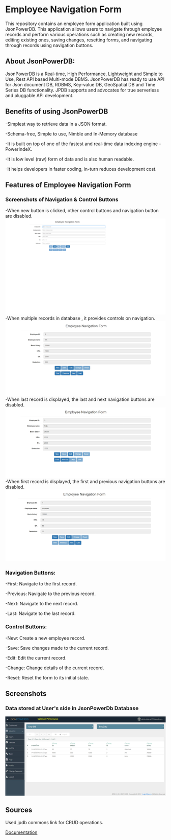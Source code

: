 # Employee Navigation Form

This repository contains an employee form application built using JsonPowerDB. This application allows users to navigate through employee records and perform various operations such as creating new records, editing existing ones, saving changes, resetting forms, and navigating through records using navigation buttons.

## About JsonPowerDB:
JsonPowerDB is a Real-time, High Performance, Lightweight and Simple to Use, Rest API based Multi-mode DBMS. JsonPowerDB has ready to use API for Json document DB, RDBMS, Key-value DB, GeoSpatial DB and Time Series DB functionality. JPDB supports and advocates for true serverless and pluggable API development.

## Benefits of using JsonPowerDB

-Simplest way to retrieve data in a JSON format.

-Schema-free, Simple to use, Nimble and In-Memory database

-It is built on top of one of the fastest and real-time data indexing engine - PowerIndeX.

-It is low level (raw) form of data and is also human readable.

-It helps developers in faster coding, in-turn reduces development cost.

## Features of Employee Navigation Form

### Screenshots of Navigation & Control Buttons

-When new button is clicked, other control buttons and navigation button are disabled.
![Untitled](https://github.com/AKMaster1709/employee-form/blob/main/assets/Untitled.png)
-When multiple records in database , it provides controls on  navigation.
![Screens![Screenshot_14-8-2024_201130_127.0.0.1]](https://github.com/AKMaster1709/employee-form/blob/main/assets/Screenshot_14-8-2024_201130_127.0.0.1.jpeg)
-When last record is displayed, the last and next navigation buttons are disabled.
![Screenshot_14-8-2024_201215_127.0.0.1](https://github.com/AKMaster1709/employee-form/blob/main/assets/Screenshot_14-8-2024_201215_127.0.0.1.jpeg)
-When first record is displayed, the first and previous navigation buttons are disabled.
![Screenshot_14-8-2024_201233_127.0.0.1](https://github.com/AKMaster1709/employee-form/blob/main/assets/Screenshot_14-8-2024_201233_127.0.0.1.jpeg)

### Navigation Buttons:
-First: Navigate to the first record.

-Previous: Navigate to the previous record.

-Next: Navigate to the next record.

-Last: Navigate to the last record.

### Control Buttons:
-New: Create a new employee record.

-Save: Save changes made to the current record.

-Edit: Edit the current record.

-Change: Change details of the current record.

-Reset: Reset the form to its initial state.

## Screenshots
### Data stored at User's side in JsonPowerDb Database
![Screenshot_14-8-2024_201955_api.login2explore.com](https://github.com/AKMaster1709/employee-form/blob/main/assets/Screenshot_14-8-2024_201955_api.login2explore.com.jpeg)

## Sources

Used jpdb commons link for CRUD operations.

[Documentation](https://login2explore.com/jpdb/docs.html)




